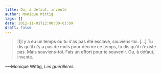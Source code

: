 ```yaml
---
title: Ou, à défaut, invente
author: Monique Wittig
tags: []
date: 2012-11-01T12:00:00+01:00
draft: false
---
```


> [I]l y a eu un temps où tu n'as pas été esclave, souviens-toi. [...] Tu dis qu'il n'y a pas de mots pour décrire ce temps, tu dis qu'il n'existe pas. Mais souviens-toi. Fais un effort pour te souvenir. Ou, à défaut, invente.

---Monique Wittig, _Les guérillères_
